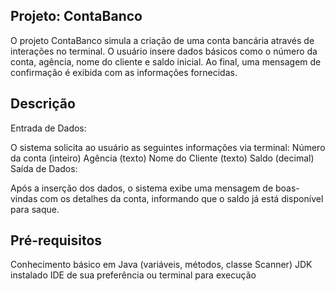 ## Projeto: ContaBanco

O projeto ContaBanco simula a criação de uma conta bancária através de interações no terminal. O usuário insere dados básicos como o número da conta, agência, nome do cliente e saldo inicial. Ao final, uma mensagem de confirmação é exibida com as informações fornecidas.

## Descrição


Entrada de Dados:

O sistema solicita ao usuário as seguintes informações via terminal:
Número da conta (inteiro)
Agência (texto)
Nome do Cliente (texto)
Saldo (decimal)
Saída de Dados:

Após a inserção dos dados, o sistema exibe uma mensagem de boas-vindas com os detalhes da conta, informando que o saldo já está disponível para saque.


## Pré-requisitos
Conhecimento básico em Java (variáveis, métodos, classe Scanner)
JDK instalado
IDE de sua preferência ou terminal para execução